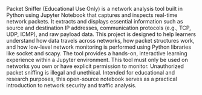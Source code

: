 Packet Sniffer (Educational Use Only) is a network analysis tool built in Python using Jupyter Notebook that captures and inspects real-time network packets. It extracts and displays essential information such as source and destination IP addresses, communication protocols (e.g., TCP, UDP, ICMP), and raw payload data. This project is designed to help learners understand how data travels across networks, how packet structures work, and how low-level network monitoring is performed using Python libraries like socket and scapy. The tool provides a hands-on, interactive learning experience within a Jupyter environment. This tool must only be used on networks you own or have explicit permission to monitor. Unauthorized packet sniffing is illegal and unethical. Intended for educational and research purposes, this open-source notebook serves as a practical introduction to network security and traffic analysis.
